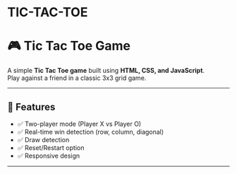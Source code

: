 # TIC-TAC-TOE
# 🎮 Tic Tac Toe Game

A simple **Tic Tac Toe game** built using **HTML, CSS, and JavaScript**.  
Play against a friend in a classic 3x3 grid game.  

---

## 🚀 Features
- ✅ Two-player mode (Player X vs Player O)  
- ✅ Real-time win detection (row, column, diagonal)  
- ✅ Draw detection  
- ✅ Reset/Restart option  
- ✅ Responsive design  

---


